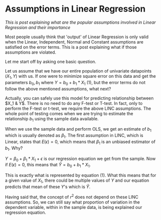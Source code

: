 
# Assumptions in Linear Regression

*This is post explaining what are the popular assumptions involved in Linear Regression and their importance*

Most people usually think that 'output' of Linear Regression is only valid when the Linear, Independent, Normal and Constant assumptions are satisfied on the error terms. This is a post explaining what if those assumptions are violated.  

Let me start off by asking one basic question. 

Let us assume that we have our entire population of univariate datapoints $(X_1, Y)$ with us. If one were to minimize square error on this data and get the parameters $b_0,b_1$ where $Y = b_0 + b_1*X_1$ (1), but the error terms do not follow the above mentioned assumptions, what next?

Actually, you can safely use this model for predicting relationship between $X_1 & Y$. There is no need to do any F-test or T-test. In fact, only to perform the F-test or t-test, we require the above LINC assumptions. The whole point of testing comes when we are trying to estimate the relationship $b_1$ using the sample data available. 

When we use the sample data and perform OLS, we get an estimate of $b_1$ which is usually denoted as $\beta_1$. The first assumption in LINC, which is Linear, states that $E(\epsilon)=0$, which means that $\beta_1$ is an unbiased estimator of $b_1$. Why?

$Y = \beta_0 +\beta_1 * X_1 +\epsilon$ is our regression equation we get from the sample. Now if $E(\epsilon)=0$, this means that $\hat Y = b_0 + b_1*X_1$. 


This is exactly what is represented by equation (1). What this means that for a given value of $X_1$, there could be multiple values of $Y$ and our equation predicts that mean of these $Y$'s which is $\hat Y$. 

Having said that, the concept of $r^2$ does not depend on these LINC assumptions. So, we can still say what proportion of variation in the dependent variable, within in the sample data, is being explained our regression equation. 

